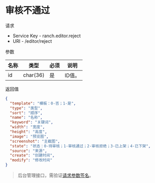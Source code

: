 # 审核不通过

请求
- Service Key - ranch.editor.reject
- URI - /editor/reject

参数

|名称|类型|必须|说明|
|---|---|---|---|
|id|char(36)|是|ID值。|

返回值
```json
{
  "template": "模板：0-否；1-是",
  "type": "类型",
  "sort": "顺序",
  "name": "名称",
  "keyword": "关键词",
  "width": "宽度",
  "height": "高度",
  "image": "预览图",
  "screenshot": "主截图",
  "state": "状态：0-待审核；1-审核通过；2-审核拒绝；3-已上架；4-已下架",
  "source": "来源",
  "create": "创建时间",
  "modify": "修改时间"
}
```

> 后台管理接口，需验证[请求参数签名](https://github.com/heisedebaise/tephra/blob/master/tephra-ctrl/doc/sign.md)。